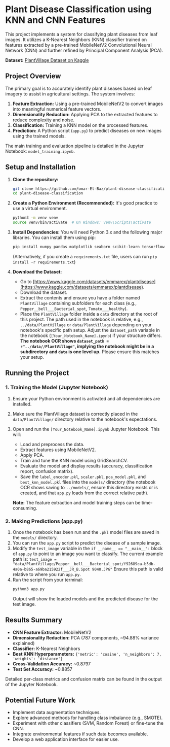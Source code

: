 # Plant Disease Classification using KNN and CNN Features

This project implements a system for classifying plant diseases from leaf images. It utilizes a K-Nearest Neighbors (KNN) classifier trained on features extracted by a pre-trained MobileNetV2 Convolutional Neural Network (CNN) and further refined by Principal Component Analysis (PCA).


**Dataset:** [PlantVillage Dataset on Kaggle](https://www.kaggle.com/datasets/emmarex/plantdisease)

## Project Overview

The primary goal is to accurately identify plant diseases based on leaf imagery to assist in agricultural settings. The system involves:
1.  **Feature Extraction:** Using a pre-trained MobileNetV2 to convert images into meaningful numerical feature vectors.
2.  **Dimensionality Reduction:** Applying PCA to the extracted features to reduce complexity and noise.
3.  **Classification:** Training a KNN model on the processed features.
4.  **Prediction:** A Python script (`app.py`) to predict diseases on new images using the trained models.

The main training and evaluation pipeline is detailed in the Jupyter Notebook: `model_training.ipynb`.


## Setup and Installation

1.  **Clone the repository:**
    ```bash
    git clone https://github.com/omar-El-Baz/plant-disease-classification.git
    cd plant-disease-classification
    ```

2.  **Create a Python Environment (Recommended):**
    It's good practice to use a virtual environment.
    ```bash
    python3 -m venv venv
    source venv/bin/activate  # On Windows: venv\Scripts\activate
    ```

3.  **Install Dependencies:**
    You will need Python 3.x and the following major libraries. You can install them using pip:
    ```bash
    pip install numpy pandas matplotlib seaborn scikit-learn tensorflow opencv-python Pillow
    ```
    (Alternatively, if you create a `requirements.txt` file, users can run `pip install -r requirements.txt`)

4.  **Download the Dataset:**
    *   Go to [https://www.kaggle.com/datasets/emmarex/plantdisease](https://www.kaggle.com/datasets/emmarex/plantdisease).
    *   Download the dataset.
    *   Extract the contents and ensure you have a folder named `PlantVillage` containing subfolders for each class (e.g., `Pepper__bell___Bacterial_spot`, `Tomato___healthy`).
    *   Place the `PlantVillage` folder inside a `data` directory at the root of this project. The path used in the notebook is relative, e.g., `../data/PlantVillage` or `data/PlantVillage` depending on your notebook's specific path setup. Adjust the `dataset_path` variable in the notebook (`[Your_Notebook_Name].ipynb`) if your structure differs. **The notebook OCR shows `dataset_path = r"../data//PlantVillage"`, implying the notebook might be in a subdirectory and `data` is one level up.** Please ensure this matches your setup.

## Running the Project

### 1. Training the Model (Jupyter Notebook)

1.  Ensure your Python environment is activated and all dependencies are installed.
2.  Make sure the PlantVillage dataset is correctly placed in the `data/PlantVillage/` directory relative to the notebook's expectations.
3.  Open and run the `[Your_Notebook_Name].ipynb` Jupyter Notebook. This will:
    *   Load and preprocess the data.
    *   Extract features using MobileNetV2.
    *   Apply PCA.
    *   Train and tune the KNN model using GridSearchCV.
    *   Evaluate the model and display results (accuracy, classification report, confusion matrix).
    *   Save the `label_encoder.pkl`, `scaler.pkl`, `pca_model.pkl`, and `best_knn_model.pkl` files into the `models/` directory (the notebook OCR shows saving to `../models/`, ensure this directory exists or is created, and that `app.py` loads from the correct relative path).

    **Note:** The feature extraction and model training steps can be time-consuming.

### 2. Making Predictions (app.py)

1.  Once the notebook has been run and the `.pkl` model files are saved in the `models/` directory.
2.  You can run the `app.py` script to predict the disease of a sample image.
3.  Modify the `test_image` variable in the `if __name__ == "__main__":` block of `app.py` to point to an image you want to classify. The current example path is:
    `test_image = "data/PlantVillage/Pepper__bell___Bacterial_spot/f92689ca-b5db-4a0a-b865-a69ba215922f___JR_B.Spot 9040.JPG"`
    Ensure this path is valid relative to where you run `app.py`.
4.  Run the script from your terminal:
    ```bash
    python3 app.py
    ```
    Output will show the loaded models and the predicted disease for the test image.

## Results Summary

*   **CNN Feature Extractor:** MobileNetV2
*   **Dimensionality Reduction:** PCA (787 components, ~94.88% variance explained)
*   **Classifier:** K-Nearest Neighbors
*   **Best KNN Hyperparameters:** `{'metric': 'cosine', 'n_neighbors': 7, 'weights': 'distance'}`
*   **Cross-Validation Accuracy:** ~0.8797
*   **Test Set Accuracy:** ~0.8857

Detailed per-class metrics and confusion matrix can be found in the output of the Jupyter Notebook.

## Potential Future Work

*   Implement data augmentation techniques.
*   Explore advanced methods for handling class imbalance (e.g., SMOTE).
*   Experiment with other classifiers (SVM, Random Forest) or fine-tune the CNN.
*   Integrate environmental features if such data becomes available.
*   Develop a web application interface for easier use.
